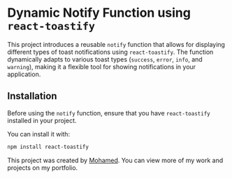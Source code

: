 # Dynamic Notify Function using `react-toastify`

This project introduces a reusable `notify` function that allows for displaying different types of toast notifications using `react-toastify`. The function dynamically adapts to various toast types (`success`, `error`, `info`, and `warning`), making it a flexible tool for showing notifications in your application.

## Installation

Before using the `notify` function, ensure that you have `react-toastify` installed in your project.

You can install it with:

```bash
npm install react-toastify

```


This project was created by [Mohamed](https://www.molaraiche.com/). You can view more of my work and projects on my portfolio.
